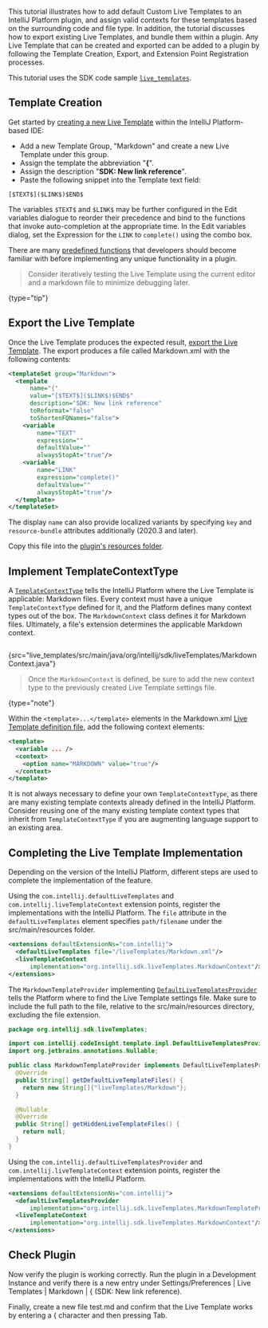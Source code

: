 [//]: # (title: Providing Live Templates)

<!-- Copyright 2000-2022 JetBrains s.r.o. and other contributors. Use of this source code is governed by the Apache 2.0 license that can be found in the LICENSE file. -->

This tutorial illustrates how to add default Custom Live Templates to an IntelliJ Platform plugin, and assign valid contexts for these templates based on the surrounding code and file type.
In addition, the tutorial discusses how to export existing Live Templates, and bundle them within a plugin.
Any Live Template that can be created and exported can be added to a plugin by following the Template Creation, Export, and Extension Point Registration processes.

This tutorial uses the SDK code sample [`live_templates`](%gh-sdk-samples%/live_templates).

## Template Creation

Get started by [creating a new Live Template](https://www.jetbrains.com/idea/help/creating-and-editing-live-templates.html) within the IntelliJ Platform-based IDE:
* Add a new Template Group, "Markdown" and create a new Live Template under this group.
* Assign the template the abbreviation "**{**".
* Assign the description "**SDK: New link reference**".
* Paste the following snippet into the <control>Template text</control> field:

```text
[$TEXT$]($LINK$)$END$
```

The variables `$TEXT$` and `$LINK$` may be further configured in the <control>Edit variables</control> dialogue to reorder their precedence and bind to the functions that invoke auto-completion at the appropriate time.
In the <control>Edit variables</control> dialog, set the <control>Expression</control> for the `LINK` to `complete()` using the combo box.

There are many [predefined functions](https://www.jetbrains.com/help/idea/template-variables.html#predefined_functions) that developers should become familiar with before implementing any unique functionality in a plugin.

> Consider iteratively testing the Live Template using the current editor and a markdown file to minimize debugging later.
>
{type="tip"}

## Export the Live Template

Once the Live Template produces the expected result, [export the Live Template](https://www.jetbrains.com/help/idea/sharing-live-templates.html).
The export produces a file called <path>Markdown.xml</path> with the following contents:

```xml
<templateSet group="Markdown">
  <template
      name="{"
      value="[$TEXT$]($LINK$)$END$"
      description="SDK: New link reference"
      toReformat="false"
      toShortenFQNames="false">
    <variable
        name="TEXT"
        expression=""
        defaultValue=""
        alwaysStopAt="true"/>
    <variable
        name="LINK"
        expression="complete()"
        defaultValue=""
        alwaysStopAt="true"/>
  </template>
</templateSet>
```

The display `name` can also provide localized variants by specifying `key` and `resource-bundle` attributes additionally (2020.3 and later).

Copy this file into the [plugin's resources folder](%gh-sdk-samples%/live_templates/src/main/resources/liveTemplates).

## Implement TemplateContextType

A [`TemplateContextType`](%gh-ic%/platform/analysis-api/src/com/intellij/codeInsight/template/TemplateContextType.java) tells the IntelliJ Platform where the Live Template is applicable: Markdown files.
Every context must have a unique `TemplateContextType` defined for it, and the Platform defines many context types out of the box.
The `MarkdownContext` class defines it for Markdown files.
Ultimately, a file's extension determines the applicable Markdown context.

```java
```
{src="live_templates/src/main/java/org/intellij/sdk/liveTemplates/MarkdownContext.java"}

> Once the `MarkdownContext` is defined, be sure to add the new context type to the previously created Live Template settings file.
>
{type="note"}

Within the `<template>...</template>` elements in the <path>Markdown.xml</path> [Live Template definition file](#export-the-live-template), add the following context elements:

```xml
<template>
  <variable ... />
  <context>
    <option name="MARKDOWN" value="true"/>
  </context>
</template>
```

It is not always necessary to define your own `TemplateContextType`, as there are many existing template contexts already defined in the IntelliJ Platform.
Consider reusing one of the many existing template context types that inherit from `TemplateContextType` if you are augmenting language support to an existing area.

## Completing the Live Template Implementation

Depending on the version of the IntelliJ Platform, different steps are used to complete the implementation of the feature.

<tabs>
<tab title="2020.1 and later">

Using the `com.intellij.defaultLiveTemplates` and `com.intellij.liveTemplateContext` extension points, register the implementations with the IntelliJ Platform.
The `file` attribute in the `defaultLiveTemplates` element specifies `path/filename` under the <path>src/main/resources</path> folder.

```xml
<extensions defaultExtensionNs="com.intellij">
  <defaultLiveTemplates file="/liveTemplates/Markdown.xml"/>
  <liveTemplateContext
      implementation="org.intellij.sdk.liveTemplates.MarkdownContext"/>
</extensions>
```

</tab>

<tab title="Versions 2019.3 and Earlier">

The `MarkdownTemplateProvider` implementing [`DefaultLiveTemplatesProvider`](%gh-ic%/platform/lang-impl/src/com/intellij/codeInsight/template/impl/DefaultLiveTemplatesProvider.java) tells the Platform where to find the Live Template settings file.
Make sure to include the full path to the file, relative to the <path>src/main/resources</path> directory, excluding the file extension.

```java
package org.intellij.sdk.liveTemplates;

import com.intellij.codeInsight.template.impl.DefaultLiveTemplatesProvider;
import org.jetbrains.annotations.Nullable;

public class MarkdownTemplateProvider implements DefaultLiveTemplatesProvider {
  @Override
  public String[] getDefaultLiveTemplateFiles() {
    return new String[]{"liveTemplates/Markdown"};
  }

  @Nullable
  @Override
  public String[] getHiddenLiveTemplateFiles() {
    return null;
  }
}
```

Using the `com.intellij.defaultLiveTemplatesProvider` and `com.intellij.liveTemplateContext` extension points, register the implementations with the IntelliJ Platform.

```xml
<extensions defaultExtensionNs="com.intellij">
  <defaultLiveTemplatesProvider
      implementation="org.intellij.sdk.liveTemplates.MarkdownTemplateProvider"/>
  <liveTemplateContext
      implementation="org.intellij.sdk.liveTemplates.MarkdownContext"/>
</extensions>
```

</tab>
</tabs>

## Check Plugin

Now verify the plugin is working correctly.
Run the plugin in a Development Instance and verify there is a new entry under <menupath>Settings/Preferences | Live Templates | Markdown | \{ (SDK: New link reference)</menupath>.

Finally, create a new file <path>test.md</path> and confirm that the Live Template works by entering a <shortcut>{</shortcut> character and then pressing <shortcut>Tab</shortcut>.
